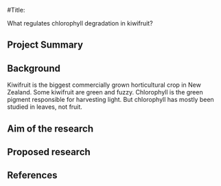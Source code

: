 #Title:

What regulates chlorophyll degradation in kiwifruit?

## Project Summary
## Background
Kiwifruit is the biggest commercially grown horticultural crop in New Zealand.  Some kiwifruit are green and fuzzy.
Chlorophyll is the green pigment responsible for harvesting light.
But chlorophyll has mostly been studied in leaves, not fruit.

## Aim of the research
## Proposed research
## References
